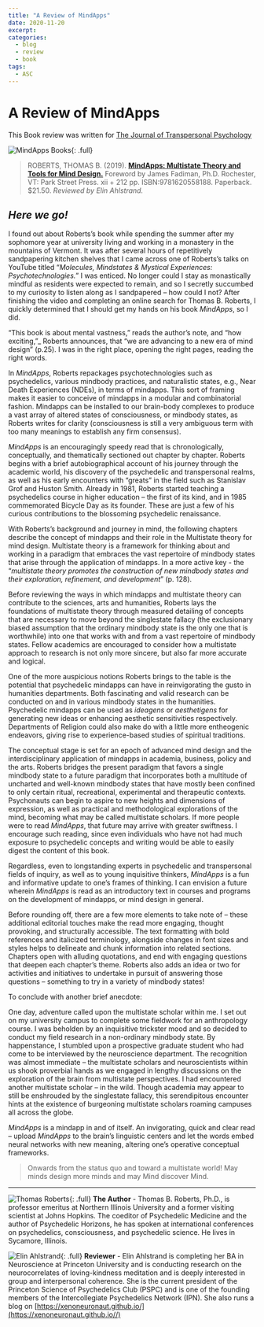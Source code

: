 ```yaml
---
title: "A Review of MindApps"
date: 2020-11-20
excerpt: 
categories:
  - blog
  - review
  - book
tags:
  - ASC
---
```


# A Review of MindApps
This Book review was written for [The Journal of Transpersonal Psychology](https://atpweb.org/journal.aspx)

![MindApps Books](/assets/images/posts/MindApps.png){: .full}

> ROBERTS, THOMAS B. (2019). [**MindApps: Multistate Theory and Tools for Mind Design.**](https://www.amazon.com/Mindapps-Multistate-Theory-Tools-Design-ebook/dp/B07JZG5V9R) Foreword by James Fadiman, Ph.D. Rochester, VT: Park Street Press. xii + 212 pp. ISBN:9781620558188. Paperback. $21.50. _Reviewed by Elin Ahlstrand._


## *Here we go!*

I found out about Roberts’s book while spending the summer after my sophomore year at university living and working in a monastery in the mountains of Vermont. It was after several hours of repetitively sandpapering kitchen shelves that I came across one of Roberts’s talks on YouTube titled “*Molecules, Mindstates & Mystical Experiences: Psychotechnologies.*” I was enticed. No longer could I stay as monastically mindful as residents were expected to remain, and so I secretly succumbed to my curiosity to listen along as I sandpapered – how could I not? After finishing the video and completing an online search for Thomas B. Roberts, I quickly determined that I should get my hands on his book *MindApps*, so I did.

“This book is about mental vastness,” reads the author’s note, and “how exciting,”_ Roberts announces, that “we are advancing to a new era of mind design” (p.25). I was in the right place, opening the right pages, reading the right words.

In *MindApps*, Roberts repackages psychotechnologies such as psychedelics, various mindbody practices, and naturalistic states, e.g., Near Death Experiences (NDEs), in terms of mindapps. This sort of framing makes it easier to conceive of mindapps in a modular and combinatorial fashion. Mindapps can be installed to our brain-body complexes to produce a vast array of altered states of consciousness, or mindbody states, as Roberts writes for clarity (consciousness is still a very ambiguous term with too many meanings to establish any firm consensus).

_MindApps_ is an encouragingly speedy read that is chronologically, conceptually, and thematically sectioned out chapter by chapter. Roberts begins with a brief autobiographical account of his journey through the academic world, his discovery of the psychedelic and transpersonal realms, as well as his early encounters with “greats” in the field such as Stanislav Grof and Huston Smith. Already in 1981, Roberts started teaching a psychedelics course in higher education – the first of its kind, and in 1985 commemorated Bicycle Day as its founder. These are just a few of his curious contributions to the blossoming psychedelic renaissance.

With Roberts’s background and journey in mind, the following chapters describe the concept of mindapps and their role in the Multistate theory for mind design. Multistate theory is a framework for thinking about and working in a paradigm that embraces the vast repertoire of mindbody states that arise through the application of mindapps. In a more active key - the “_multistate theory promotes the construction of new mindbody states and their exploration, refinement, and development_” (p. 128).

Before reviewing the ways in which mindapps and multistate theory can contribute to the sciences, arts and humanities, Roberts lays the foundations of multistate theory through measured detailing of concepts that are necessary to move beyond the singlestate fallacy (the exclusionary biased assumption that the ordinary mindbody state is the only one that is worthwhile) into one that works with and from a vast repertoire of mindbody states. Fellow academics are encouraged to consider how a multistate approach to research is not only more sincere, but also far more accurate and logical.

One of the more auspicious notions Roberts brings to the table is the potential that psychedelic mindapps can have in reinvigorating the gusto in humanities departments. Both fascinating and valid research can be conducted on and in various mindbody states in the humanities. Psychedelic mindapps can be used as _ideagens_ or _aesthetigens_ for generating new ideas or enhancing aesthetic sensitivities respectively. Departments of Religion could also make do with a little more entheogenic endeavors, giving rise to experience-based studies of spiritual traditions.

The conceptual stage is set for an epoch of advanced mind design and the interdisciplinary application of mindapps in academia, business, policy and the arts. Roberts bridges the present paradigm that favors a single mindbody state to a future paradigm that incorporates both a multitude of uncharted and well-known mindbody states that have mostly been confined to only certain ritual, recreational, experimental and therapeutic contexts. Psychonauts can begin to aspire to new heights and dimensions of expression, as well as practical and methodological explorations of the mind, becoming what may be called multistate scholars. If more people were to read _MindApps_, that future may arrive with greater swiftness. I encourage such reading, since even individuals who have not had much exposure to psychedelic concepts and writing would be able to easily digest the content of this book.

Regardless, even to longstanding experts in psychedelic and transpersonal fields of inquiry, as well as to young inquisitive thinkers, _MindApps_ is a fun and informative update to one’s frames of thinking. I can envision a future wherein _MindApps_ is read as an introductory text in courses and programs on the development of mindapps, or mind design in general.

Before rounding off, there are a few more elements to take note of – these additional editorial touches make the read more engaging, thought provoking, and structurally accessible. The text formatting with bold references and italicized terminology, alongside changes in font sizes and styles helps to delineate and chunk information into related sections. Chapters open with alluding quotations, and end with engaging questions that deepen each chapter’s theme. Roberts also adds an idea or two for activities and initiatives to undertake in pursuit of answering those questions – something to try in a variety of mindbody states!

To conclude with another brief anecdote:

One day, adventure called upon the multistate scholar within me. I set out on my university campus to complete some fieldwork for an anthropology course. I was beholden by an inquisitive trickster mood and so decided to conduct my field research in a non-ordinary mindbody state. By happenstance, I stumbled upon a prospective graduate student who had come to be interviewed by the neuroscience department. The recognition was almost immediate – the multistate scholars and neuroscientists within us shook proverbial hands as we engaged in lengthy discussions on the exploration of the brain from multistate perspectives. I had encountered another multistate scholar – in the wild. Though academia may appear to still be enshrouded by the singlestate fallacy, this serendipitous encounter hints at the existence of burgeoning multistate scholars roaming campuses all across the globe.

_MindApps_ is a mindapp in and of itself. An invigorating, quick and clear read – upload _MindApps_ to the brain’s linguistic centers and let the words embed neural networks with new meaning, altering one’s operative conceptual frameworks.

> Onwards from the status quo and toward a multistate world! May minds design more minds and may Mind discover Mind.

***
![Thomas Roberts](/assets/images/posts/ThomasRoberts.png){: .full}
**The Author** - Thomas B. Roberts, Ph.D., is professor emeritus at Northern Illinois University and a former visiting scientist at Johns Hopkins. The coeditor of Psychedelic Medicine and the author of Psychedelic Horizons, he has spoken at international conferences on psychedelics, consciousness, and psychedelic science. He lives in Sycamore, Illinois.

![Elin Ahlstrand](/assets/images/ElinAhlstrand_profile.png){: .full}
**Reviewer** - Elin Ahlstrand is completing her BA in Neuroscience at Princeton University and is conducting research on the neurocorrelates of loving-kindness meditation and is deeply interested in group and interpersonal coherence. She is the current president of the Princeton Science of Psychedelics Club (PSPC) and is one of the founding members of the Intercollegiate Psychedelics Network (IPN). She also runs a blog on [https://xenoneuronaut.github.io/](https://xenoneuronaut.github.io//)